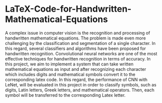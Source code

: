 # LaTeX-Code-for-Handwritten-Mathematical-Equations

A complex issue in computer vision is the recognition and processing of handwritten mathematical equations. The problem is
made even more challenging by the classification and segmentation of a single character. In this regard, several classifiers and algorithms
have been proposed for handwritten recognition. Convolutional neural networks are one of the most effective techniques for handwritten
recognition in terms of accuracy. In this project, we aim to implement a system that can take written mathematical equations as input and
after recognizing each character which includes digits and mathematical symbols convert it to the corresponding latex code. In this regard,
the performance of CNN with LeNet, will be evaluated in this project in order to classify symbols, such as digits, Latin letters, Greek
letters, and mathematical operators. Then, each symbol will be transferred to the corresponding Latex letter.
